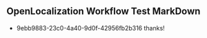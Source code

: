 ## OpenLocalization Workflow Test MarkDown
* 9ebb9883-23c0-4a40-9d0f-42956fb2b316 thanks!

<!--HONumber=Aug16_HO3-->


